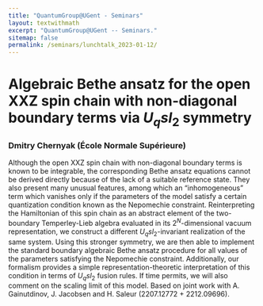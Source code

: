 ```yaml
---
title: "QuantumGroup@UGent - Seminars"
layout: textwithmath
excerpt: "QuantumGroup@UGent -- Seminars."
sitemap: false
permalink: /seminars/lunchtalk_2023-01-12/
---
```


# Algebraic Bethe ansatz for the open XXZ spin chain with non-diagonal boundary terms via $U_q sl_2$ symmetry
### Dmitry Chernyak (École Normale Supérieure)
Although the open XXZ spin chain with non-diagonal boundary terms is known to be integrable, the corresponding Bethe ansatz equations cannot be derived directly because of the lack of a suitable reference state. They also present many unusual features, among which an “inhomogeneous” term which vanishes only if the parameters of the model satisfy a certain quantization condition known as the Nepomechie constraint. Reinterpreting the Hamiltonian of this spin chain as an abstract element of the two-boundary Temperley-Lieb algebra evaluated in its $2^N$-dimensional vacuum representation, we construct a different $U_q sl_2$-invariant realization of the same system. Using this stronger symmetry, we are then able to implement the standard boundary algebraic Bethe ansatz procedure for all values of the parameters satisfying the Nepomechie constraint. Additionally, our formalism provides a simple representation-theoretic interpretation of this condition in terms of $U_q sl_2$ fusion rules. If time permits, we will also comment on the scaling limit of this model. Based on joint work with A. Gainutdinov, J. Jacobsen and H. Saleur (2207.12772 + 2212.09696).

